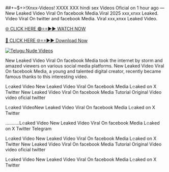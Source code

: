 ##+~$+>!Xnxx-Videos! XXXX XXX hindi sex Videos Oficial on 
1 hour ago — New Leaked Video Viral On facebook Media.Viral 2025 xxx,xnxx Leaked. Video Viral On twitter and facebook Media. Viral xxx,xnxx Leaked Video.

[🌐 CLICK HERE 🟢==►► WATCH NOW](https://hqvideonet.blogspot.com/2025/02/ngthb.html)

[🔴 CLICK HERE 🌐==►► Download Now](https://hqvideonet.blogspot.com/2025/02/ngthb.html)

[![Telugu Nude Videos](https://i.imgur.com/dJHk4Zq.gif)](https://hqvideonet.blogspot.com/2025/02/ngthb.html)


New Leaked Video Viral On facebook Media took the internet by storm and amazed viewers on various social media platforms. New Leaked Video Viral On facebook Media, a young and talented digital creator, recently became famous thanks to this interesting video.

L𝚎aked Video New Leaked Video Viral On facebook Media L𝚎aked on X Twitter
New Leaked Video Viral On facebook Media Tutorial Original Video video oficial twitter

L𝚎aked VideoNew Leaked Video Viral On facebook Media L𝚎aked on X Twitter

...........L𝚎aked Video New Leaked Video Viral On facebook Media L𝚎aked on X Twitter Telegram

L𝚎aked Video New Leaked Video Viral On facebook Media L𝚎aked on X Twitter
New Leaked Video Viral On facebook Media Tutorial Original Video video oficial twitter

L𝚎aked Video New Leaked Video Viral On facebook Media L𝚎aked on X Twitter